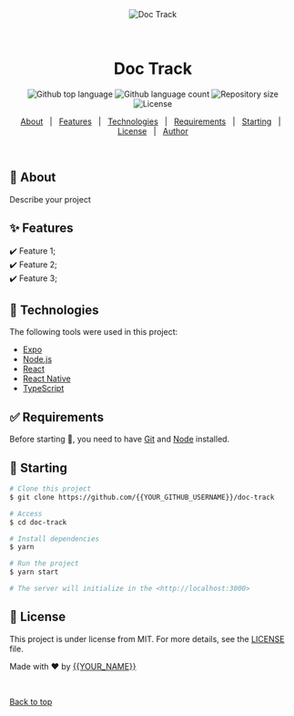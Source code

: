 <div align="center" id="top"> 
  <img src="./.github/app.gif" alt="Doc Track" />

  &#xa0;

  <!-- <a href="https://doctrack.netlify.app">Demo</a> -->
</div>

<h1 align="center">Doc Track</h1>

<p align="center">
  <img alt="Github top language" src="https://img.shields.io/github/languages/top/{{kakismash}}/doc-track?color=56BEB8">

  <img alt="Github language count" src="https://img.shields.io/github/languages/count/{{kakismash}}/doc-track?color=56BEB8">

  <img alt="Repository size" src="https://img.shields.io/github/repo-size/{{kakismash}}/doc-track?color=56BEB8">

  <img alt="License" src="https://img.shields.io/github/license/{{kakismash}}/doc-track?color=56BEB8">

  <!-- <img alt="Github issues" src="https://img.shields.io/github/issues/{{YOUR_GITHUB_USERNAME}}/doc-track?color=56BEB8" /> -->

  <!-- <img alt="Github forks" src="https://img.shields.io/github/forks/{{YOUR_GITHUB_USERNAME}}/doc-track?color=56BEB8" /> -->

  <!-- <img alt="Github stars" src="https://img.shields.io/github/stars/{{YOUR_GITHUB_USERNAME}}/doc-track?color=56BEB8" /> -->
</p>

<!-- Status -->

<!-- <h4 align="center"> 
	🚧  Doc Track 🚀 Under construction...  🚧
</h4> 

<hr> -->

<p align="center">
  <a href="#dart-about">About</a> &#xa0; | &#xa0; 
  <a href="#sparkles-features">Features</a> &#xa0; | &#xa0;
  <a href="#rocket-technologies">Technologies</a> &#xa0; | &#xa0;
  <a href="#white_check_mark-requirements">Requirements</a> &#xa0; | &#xa0;
  <a href="#checkered_flag-starting">Starting</a> &#xa0; | &#xa0;
  <a href="#memo-license">License</a> &#xa0; | &#xa0;
  <a href="https://github.com/{{YOUR_GITHUB_USERNAME}}" target="_blank">Author</a>
</p>

<br>

## :dart: About ##

Describe your project

## :sparkles: Features ##

:heavy_check_mark: Feature 1;\
:heavy_check_mark: Feature 2;\
:heavy_check_mark: Feature 3;

## :rocket: Technologies ##

The following tools were used in this project:

- [Expo](https://expo.io/)
- [Node.js](https://nodejs.org/en/)
- [React](https://pt-br.reactjs.org/)
- [React Native](https://reactnative.dev/)
- [TypeScript](https://www.typescriptlang.org/)

## :white_check_mark: Requirements ##

Before starting :checkered_flag:, you need to have [Git](https://git-scm.com) and [Node](https://nodejs.org/en/) installed.

## :checkered_flag: Starting ##

```bash
# Clone this project
$ git clone https://github.com/{{YOUR_GITHUB_USERNAME}}/doc-track

# Access
$ cd doc-track

# Install dependencies
$ yarn

# Run the project
$ yarn start

# The server will initialize in the <http://localhost:3000>
```

## :memo: License ##

This project is under license from MIT. For more details, see the [LICENSE](LICENSE.md) file.


Made with :heart: by <a href="https://github.com/{{YOUR_GITHUB_USERNAME}}" target="_blank">{{YOUR_NAME}}</a>

&#xa0;

<a href="#top">Back to top</a>
